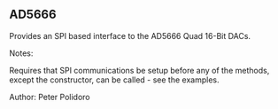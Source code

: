 AD5666
-------

Provides an SPI based interface to the AD5666 Quad 16-Bit DACs.

Notes:

Requires that SPI communications be setup before any of the methods, except the
constructor,  can be called - see the examples.

Author: Peter Polidoro

